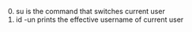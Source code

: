 0. su is the command that switches current user
1. id -un prints the effective username of current user